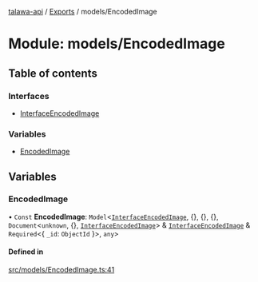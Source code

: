 [talawa-api](../README.md) / [Exports](../modules.md) / models/EncodedImage

# Module: models/EncodedImage

## Table of contents

### Interfaces

- [InterfaceEncodedImage](../interfaces/models_EncodedImage.InterfaceEncodedImage.md)

### Variables

- [EncodedImage](models_EncodedImage.md#encodedimage)

## Variables

### EncodedImage

• `Const` **EncodedImage**: `Model`\<[`InterfaceEncodedImage`](../interfaces/models_EncodedImage.InterfaceEncodedImage.md), \{\}, \{\}, \{\}, `Document`\<`unknown`, \{\}, [`InterfaceEncodedImage`](../interfaces/models_EncodedImage.InterfaceEncodedImage.md)\> & [`InterfaceEncodedImage`](../interfaces/models_EncodedImage.InterfaceEncodedImage.md) & `Required`\<\{ `_id`: `ObjectId`  \}\>, `any`\>

#### Defined in

[src/models/EncodedImage.ts:41](https://github.com/PalisadoesFoundation/talawa-api/blob/65069df/src/models/EncodedImage.ts#L41)
